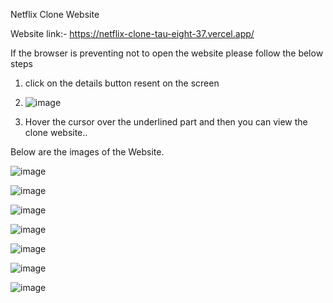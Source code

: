 Netflix Clone Website

Website link:- https://netflix-clone-tau-eight-37.vercel.app/

If the browser is preventing not to open the website
please follow the below steps

1. click on the details button resent on the screen
2. ![image](https://github.com/KaifullaKazim/Netflix_Clone/assets/113112009/d5d515fd-5502-49d0-b51b-5b0b6104157f)

3. Hover the cursor over the underlined part and then you can view the clone website..

Below are the images of the Website.


![image](https://github.com/KaifullaKazim/Netflix_Clone/assets/113112009/fab2bd6f-7332-4dd7-b873-1563d80d16f7)

![image](https://github.com/KaifullaKazim/Netflix_Clone/assets/113112009/f6d356d9-5830-46dc-ba15-9821e7c51c3a)

![image](https://github.com/KaifullaKazim/Netflix_Clone/assets/113112009/355cff2a-170d-47f7-9898-4943bc1e6e4c)

![image](https://github.com/KaifullaKazim/Netflix_Clone/assets/113112009/7c351148-f9fe-49e2-a26d-dde34406006e)

![image](https://github.com/KaifullaKazim/Netflix_Clone/assets/113112009/c466ef10-b82f-493a-8260-26a56a8ad38e)

![image](https://github.com/KaifullaKazim/Netflix_Clone/assets/113112009/562b4c20-5943-4c18-a8b2-0a5ef77de132)

![image](https://github.com/KaifullaKazim/Netflix_Clone/assets/113112009/69b5118a-8c61-4e94-b183-9e97e412268f)







